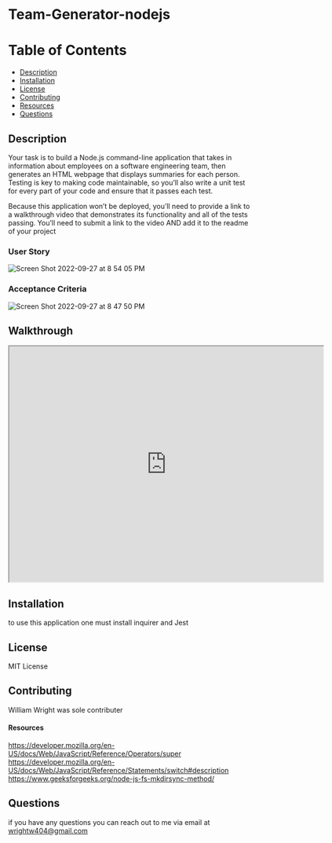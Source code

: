 # Team-Generator-nodejs

# Table of Contents 
* [Description](#description) 
* [Installation](#installation)
* [License](#license)
* [Contributing](#contributing)
* [Resources](#resources)
* [Questions](#questions)
        
## Description 
Your task is to build a Node.js command-line application that takes in information about employees on a software engineering team, then generates an HTML webpage that displays summaries for each person. Testing is key to making code maintainable, so you’ll also write a unit test for every part of your code and ensure that it passes each test.

Because this application won’t be deployed, you’ll need to provide a link to a walkthrough video that demonstrates its functionality and all of the tests passing. You’ll need to submit a link to the video AND add it to the readme of your project

### User Story 
![Screen Shot 2022-09-27 at 8 54 05 PM](https://user-images.githubusercontent.com/53288050/192663232-7a52f4a5-4107-4c3c-88e0-df2b2ef43d5a.png)


### Acceptance Criteria
![Screen Shot 2022-09-27 at 8 47 50 PM](https://user-images.githubusercontent.com/53288050/192663167-5f0abd3e-74a3-4a19-8e8c-dc959047ae47.png)

## Walkthrough 
<iframe src="https://drive.google.com/file/d/1cS4ap3iS6BHDLMHKp2QtwU9HF4UV-zKP/preview" width="640" height="480"></iframe>

## Installation
to use this application one must install inquirer and Jest

## License 
MIT License

## Contributing 
William Wright was sole contributer 
#### Resources 
https://developer.mozilla.org/en-US/docs/Web/JavaScript/Reference/Operators/super
https://developer.mozilla.org/en-US/docs/Web/JavaScript/Reference/Statements/switch#description
https://www.geeksforgeeks.org/node-js-fs-mkdirsync-method/

## Questions
if you have any questions you can reach out to me via email at wrightw404@gmail.com 
